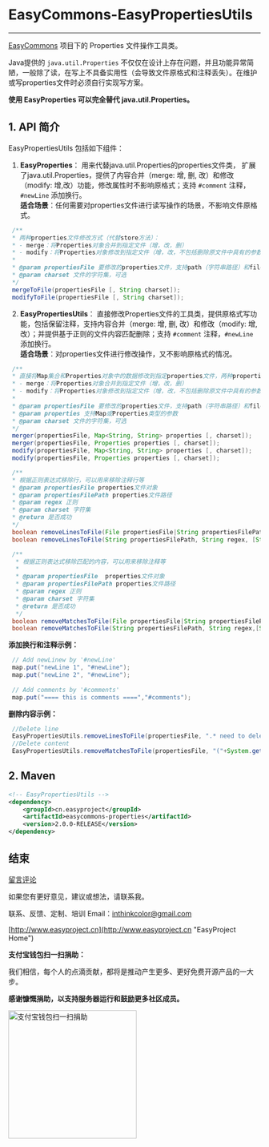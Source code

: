 # EasyCommons-EasyPropertiesUtils

---------------
[EasyCommons](readme-zh.md "EasyCommons")  项目下的 Properties 文件操作工具类。 

Java提供的 `java.util.Properties` 不仅仅在设计上存在问题，并且功能异常简陋，一般除了读，在写上不具备实用性（会导致文件原格式和注释丢失）。在维护或写properties文件时必须自行实现写方案。

**使用 EasyProperties 可以完全替代 java.util.Properties。**


## 1. API 简介
EasyPropertiesUtils 包括如下组件：

1. **EasyProperties**： 用来代替java.util.Properties的properties文件类， 扩展了java.util.Properties，提供了内容合并（merge: 增, 删, 改）和修改（modify: 增,改）功能，修改属性时不影响原格式；支持 `#comment` 注释，`#newLine` 添加换行。<br/>
 **适合场景**：任何需要对properties文件进行读写操作的场景，不影响文件原格式。
 
 ```JAVA
  /**
  * 两种properties文件修改方式（代替store方法）：
  * - merge：将Properties对象合并到指定文件（增，改，删）
  * - modify：将Properties对象修改到指定文件（增，改，不包括删除原文件中具有的参数）
  * 
  * @param propertiesFile 要修改的properties文件，支持path（字符串路径）和file（文件对象）作为参数
  * @param charset 文件的字符集，可选
  */
  mergeToFile(propertiesFile [, String charset]);
  modifyToFile(propertiesFile [, String charset]);
 ```

2. **EasyPropertiesUtils**： 直接修改Properties文件的工具类，提供原格式写功能，包括保留注释，支持内容合并（merge: 增, 删, 改）和修改（modify: 增,改）；并提供基于正则的文件内容匹配删除；支持 `#comment` 注释，`#newLine` 添加换行。<br/>
 **适合场景**：对properties文件进行修改操作，又不影响原格式的情况。 

 ```JAVA
  /**
  * 直接将Map集合和Properties对象中的数据修改到指定properties文件，两种properties文件修改方式：
  * - merge：将Properties对象合并到指定文件（增，改，删）
  * - modify：将Properties对象修改到指定文件（增，改，不包括删除原文件中具有的参数）
  * 
  * @param propertiesFile 要修改的properties文件，支持path（字符串路径）和file（文件对象）作为参数
  * @param properties 支持Map或Properties类型的参数
  * @param charset 文件的字符集，可选
  */
  merger(propertiesFile, Map<String, String> properties [, charset]);
  merger(propertiesFile, Properties properties [, charset]);
  modify(propertiesFile, Map<String, String> properties [, charset]);
  modify(propertiesFile, Properties properties [, charset]);
 
  /**
  * 根据正则表达式移除行，可以用来移除注释行等
  * @param propertiesFile properties文件对象
  * @param propertiesFilePath properties文件路径
  * @param regex 正则
  * @param charset 字符集
  * @return 是否成功
  */
  boolean removeLinesToFile(File propertiesFile|String propertiesFilePath, String regex, [String charset]);
  boolean removeLinesToFile(String propertiesFilePath, String regex, [String charset]);
 
  /**
   * 根据正则表达式移除匹配的内容，可以用来移除注释等
   * 
   * @param propertiesFile  properties文件对象
   * @param propertiesFilePath properties文件路径
   * @param regex 正则
   * @param charset 字符集
   * @return 是否成功
   */
  boolean removeMatchesToFile(File propertiesFile|String propertiesFilePath, String regex,[String charset]);
  boolean removeMatchesToFile(String propertiesFilePath, String regex,[String charset]);
 ```
  
 **添加换行和注释示例：**
 ```JAVA
  // Add newLinew by '#newLine'
  map.put("newLine 1", "#newLine");
  map.put("newLine 2", "#newLine");
  
  // Add comments by '#comments'
  map.put("==== this is comments ====","#comments");
 ```

 **删除内容示例：**
 ```JAVA
  //Delete line 
  EasyPropertiesUtils.removeLinesToFile(propertiesFile, ".* need to delete.*");
  //Delete content
  EasyPropertiesUtils.removeMatchesToFile(propertiesFile, "("+System.getProperty("line.separator")+"){1,3}#====this is comments.*");
 ```


## 2. Maven
```XML
<!-- EasyPropertiesUtils -->
<dependency>
	<groupId>cn.easyproject</groupId>
	<artifactId>easycommons-properties</artifactId>
	<version>2.0.0-RELEASE</version>
</dependency>
```

## 结束

[留言评论](http://www.easyproject.cn/easycommons/zh-cn/index.jsp#about '留言评论')

如果您有更好意见，建议或想法，请联系我。


联系、反馈、定制、培训 Email：<inthinkcolor@gmail.com>

[http://www.easyproject.cn](http://www.easyproject.cn "EasyProject Home")



**支付宝钱包扫一扫捐助：**

我们相信，每个人的点滴贡献，都将是推动产生更多、更好免费开源产品的一大步。

**感谢慷慨捐助，以支持服务器运行和鼓励更多社区成员。**

<img alt="支付宝钱包扫一扫捐助" src="http://www.easyproject.cn/images/s.png"  title="支付宝钱包扫一扫捐助"  height="256" width="256"></img>


